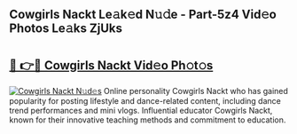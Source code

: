 ## Cowgirls Nackt Le𝚊k𝚎d N𝚞𝚍e - Part-5z4 Vid𝚎o Photos Le𝚊ks ZjUks

# <h2><a href="http://fbauea.evod.top/?m=Cowgirls+Nackt">🔗 👉🔴 Cowgirls Nackt Vid𝚎o Ph𝚘t𝚘s</a></h2>

[![Cowgirls Nackt N𝚞d𝚎s](https://i.imgur.com/8V9OHl7.gif)](http://fbauea.evod.top/?m=Cowgirls+Nackt)
Online personality Cowgirls Nackt who has gained popularity for posting lifestyle and dance-related content, including dance trend performances and mini vlogs. Influential educator Cowgirls Nackt, known for their innovative teaching methods and commitment to education. 
